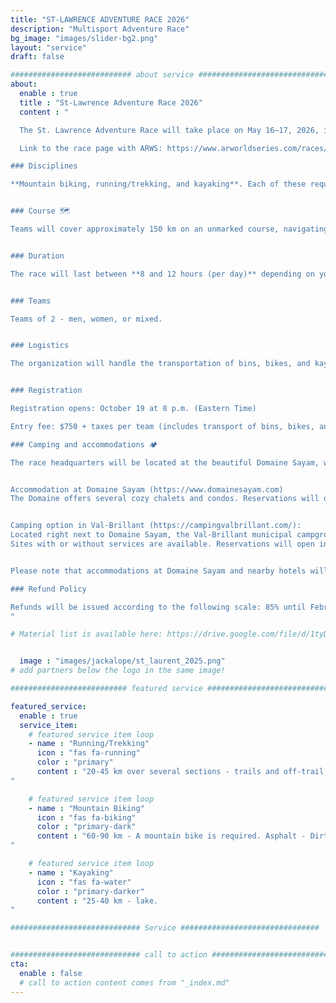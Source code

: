```yaml
---
title: "ST-LAWRENCE ADVENTURE RACE 2026"
description: "Multisport Adventure Race"
bg_image: "images/slider-bg2.png"
layout: "service"
draft: false

########################### about service #############################
about:
  enable : true
  title : "St-Lawrence Adventure Race 2026"
  content : "

  The St. Lawrence Adventure Race will take place on May 16–17, 2026, in the Val-Brillant area, in the Matapédia region (QC). This two-day staged event is part of the Adventure Racing World Series (ARWS) and aims to provide participants with an unforgettable sporting and human experience, while showcasing the beauty and attractions of the region.

  Link to the race page with ARWS: https://www.arworldseries.com/races/st-lawrence-adventure-race-2026-canada

### Disciplines

**Mountain biking, running/trekking, and kayaking**. Each of these requires map and compass navigation. The distances listed below are subject to slight variations from the final course. This is a demanding endurance event. While it's not exclusively for athletes, participants should have experience in all the disciplines covered by the race.


### Course 🗺️

Teams will cover approximately 150 km on an unmarked course, navigating with maps and compass. The course is designed to challenge experienced teams while offering new teams the chance to experience a longer race format. Optional checkpoints will be included so that each team can choose a level of difficulty matching their goals. We expect that only a minority of teams will collect all the checkpoints. The course remains secret until the day before the race.


### Duration

The race will last between **8 and 12 hours (per day)** depending on your route choices, checkpoint selections, and speed. There will be time cutoffs at various stages of the course.


### Teams

Teams of 2 - men, women, or mixed.


### Logistics

The organization will handle the transportation of bins, bikes, and kayaks if needed. Teams will have access to their bins at certain transitions between disciplines. **The kayak is supplied with your registration** and the model will be as follows: https://www.rtmkayaks.com/optimo-evo-confort/


### Registration

Registration opens: October 19 at 8 p.m. (Eastern Time)

Entry fee: $750 + taxes per team (includes transport of bins, bikes, and kayaks, kayak rental, satellite tracking device, maps, as well as the Sunday post-race meal). The minimum age to participate is 16 years old when racing with an adult teammate. This requires approval from the race directors. Please contact us in advance to discuss.

### Camping and accommodations 🏕️

The race headquarters will be located at the beautiful Domaine Sayam, where team check-in, logistics, and the awards ceremony will all take place. To simplify your travel and make the most of the event, we strongly recommend staying near Domaine Sayam for the race weekend.  


Accommodation at Domaine Sayam (https://www.domainesayam.com)
The Domaine offers several cozy chalets and condos. Reservations will open at the same time as race registration (October 19). Don’t wait too long—availability will be limited!  


Camping option in Val-Brillant (https://campingvalbrillant.com/):
Located right next to Domaine Sayam, the Val-Brillant municipal campground offers a special rate for participants: 2 nights: $60; 3 nights: $80.
Sites with or without services are available. Reservations will open in January on their website.  


Please note that accommodations at Domaine Sayam and nearby hotels will be in high demand that weekend due to multiple events in the area—book early to avoid last-minute surprises!

### Refund Policy

Refunds will be issued according to the following scale: 85% until February 1, 2026; 50% between February 2 and April 1, 2026; 25% between April 2 and May 1, 2026. No refunds after May 2, 2026. Until May 2, teams may transfer their registration after notifying the organizing committee. No refunds will be issued in the event that a section of the course must be modified, shortened, or canceled due to adverse weather conditions or any other external factors beyond the organization’s control.
"

# Material list is available here: https://drive.google.com/file/d/1tyDCnDCLJE4H_vXlhGlhZtjD81_nc2u6/view?usp=sharing


  image : "images/jackalope/st_laurent_2025.png"
# add partners below the logo in the same image!

########################## featured service ############################

featured_service:
  enable : true
  service_item:
    # featured service item loop
    - name : "Running/Trekking"
      icon : "fas fa-running"
      color : "primary"
      content : "20-45 km over several sections - trails and off-trail, shorelines, river and marsh crossings.
"

    # featured service item loop
    - name : "Mountain Biking"
      icon : "fas fa-biking"
      color : "primary-dark"
      content : "60-90 km - A mountain bike is required. Asphalt - Dirt roads – Single track - Forest roads – ATV trails.
"

    # featured service item loop
    - name : "Kayaking"
      icon : "fas fa-water"
      color : "primary-darker"
      content : "25-40 km - lake.
"

############################# Service ###############################


############################# call to action #################################
cta:
  enable : false
  # call to action content comes from "_index.md"
---
```

